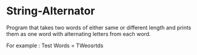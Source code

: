 # String-Alternator

Program that takes two words of either same or different length and prints them as one word with alternating letters from each word.

For example : Test Words =  TWeosrtds
